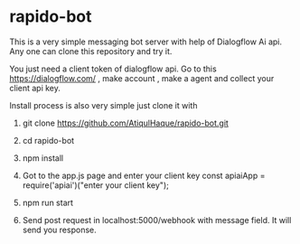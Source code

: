 # rapido-bot
This is a very simple messaging bot server with help of Dialogflow Ai api.
Any one can clone this repository  and try it.

You just need a client token of dialogflow api.
Go to this https://dialogflow.com/ , make account , make a agent and collect your client api key.

Install process is also very simple just clone it with 
1. git clone https://github.com/AtiqulHaque/rapido-bot.git
2. cd rapido-bot
3. npm install 
4. Got to the app.js page and enter your client key
 const apiaiApp = require('apiai')("enter your client key");     
  
4. npm run start 
6. Send post  request in localhost:5000/webhook with message field. It will send you response.
 
